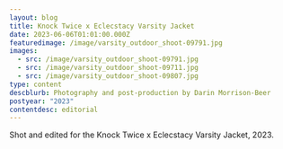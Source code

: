 ```yaml
---
layout: blog
title: Knock Twice x Eclecstacy Varsity Jacket
date: 2023-06-06T01:01:00.000Z
featuredimage: /image/varsity_outdoor_shoot-09791.jpg
images:
  - src: /image/varsity_outdoor_shoot-09791.jpg
  - src: /image/varsity_outdoor_shoot-09711.jpg
  - src: /image/varsity_outdoor_shoot-09807.jpg
type: content
descblurb: Photography and post-production by Darin Morrison-Beer
postyear: "2023"
contentdesc: editorial
---
```

Shot and edited for the Knock Twice x Eclecstacy Varsity Jacket, 2023.

